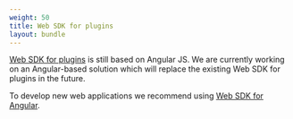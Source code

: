 ```yaml
---
weight: 50
title: Web SDK for plugins
layout: bundle
---
```


[Web SDK for plugins](/guides/web/web-sdk-for-plugins) is still based on Angular JS. We are currently working on an Angular-based solution which will replace the existing Web SDK for plugins in the future.

To develop new web applications we recommend using [Web SDK for Angular](/guides/web/angular).